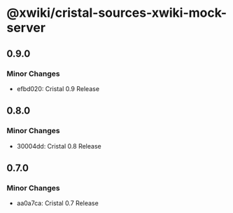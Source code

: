 # @xwiki/cristal-sources-xwiki-mock-server

## 0.9.0

### Minor Changes

- efbd020: Cristal 0.9 Release

## 0.8.0

### Minor Changes

- 30004dd: Cristal 0.8 Release

## 0.7.0

### Minor Changes

- aa0a7ca: Cristal 0.7 Release
